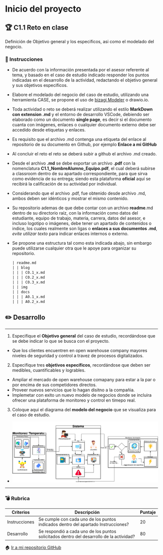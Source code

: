 # Inicio del proyecto

## :trophy: C1.1 Reto en clase

Definición de Objetivo general y los especificos, asi como el modelado del negocio.

### :blue_book: Instrucciones

- De acuerdo con la información presentada por el asesor referente al tema, y basado en el caso de estudio indicado responder los puntos indicadas en el desarrollo de la actividad, redactando el objetivo general y sus objetivos especificos.
- Elabore el modelado del negocio del caso de estudio, utilizando una herramienta CASE, se propone el uso de [bizagi Modeler](https://www.bizagi.com/plataforma/modeler) o drawio.io.
- Toda actividad o reto se deberá realizar utilizando el estilo **MarkDown con extension .md** y el entorno de desarrollo VSCode, debiendo ser elaborado como un documento **single page**, es decir si el documento cuanta con imágenes, enlaces o cualquier documento externo debe ser accedido desde etiquetas y enlaces.
- Es requisito que el archivo .md contenga una etiqueta del enlace al repositorio de su documento en Github, por ejemplo **Enlace a mi GitHub**
- Al concluir el reto el reto se deberá subir a github el archivo .md creado.
- Desde el archivo **.md** se debe exportar un archivo **.pdf** con la nomenclatura **C1.1_NombreAlumno_Equipo.pdf**, el cual deberá subirse a classroom dentro de su apartado correspondiente, para que sirva como evidencia de su entrega; siendo esta plataforma **oficial** aquí se recibirá la calificación de su actividad por individual.
- Considerando que el archivo .pdf, fue obtenido desde archivo .md, ambos deben ser idénticos y mostrar el mismo contenido.
- Su repositorio ademas de que debe contar con un archivo **readme**.md dentro de su directorio raíz, con la información como datos del estudiante, equipo de trabajo, materia, carrera, datos del asesor, e incluso logotipo o imágenes, debe tener un apartado de contenidos o indice, los cuales realmente son ligas o **enlaces a sus documentos .md**, _evite utilizar texto_ para indicar enlaces internos o externo.
- Se propone una estructura tal como esta indicada abajo, sin embargo puede utilizarse cualquier otra que le apoye para organizar su repositorio.

    ``` 
    | readme.md
    | | blog
    | | | C0.1_x.md
    | | | C0.2_x.md
    | | | C0.3_x.md
    | | img
    | | docs
    | | | A0.1_x.md
    | | | A0.2_x.md
    ```


## :pencil2: Desarrollo

___

1. Especifique el  **Objetivo general** del caso de estudio, recordándose que se debe indicar lo que se busca con el proyecto.

- Que los clientes encuentren en open warehouse company mayores niveles de seguridad y control a travez de procesos digitalizados.

2. Especifique tres **objetivos específicos**, recordándose que deben ser medibles, cuantificables y logrables.

- Ampliar el mercado de open warehouse comapany para estar a la par o por encima de sus competidores directos.
- Proveer nuevos servicios que lo hagan disitno a la compañia.
- Implemetar con exito un nuevo modelo de negocios donde se incluira ofrecer una plataforma de monitoreo y control en timepo real.

3. Coloque aqui el diagrama del **modelo del negocio** que se visualiza para el caso de estudio.

- ![Modelo de Negocios](../images/mod.drawio.svg)

___

### :bomb: Rubrica


| Criterios     | Descripción                                                                                  | Puntaje |
| ------------- | -------------------------------------------------------------------------------------------- | ------- |
| Instrucciones | Se cumple con cada uno de los puntos indicados dentro del apartado Instrucciones?            | 20 |
| Desarrollo    | Se respondió a cada uno de los puntos solicitados dentro del desarrollo de la actividad?     | 80      |



:house: [Ir a mi repositorio GitHub](https://github.com/abraham22rodriguez/AnalisisAvanzadoDeSoftware_AbrahamRodriguez.git)